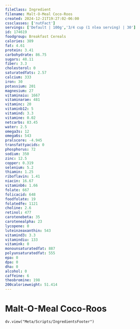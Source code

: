 ```yaml
---
fileClass: Ingredient
filename: Malt-O-Meal Coco-Roos
created: 2024-12-21T19:27:02-06:00
cssclasses: ['nutFact']
servings: ['Default | 100g','3/4 cup (1 nlea serving) | 30']
id: 174619
foodgroup: Breakfast Cereals
calories: 389
fat: 4.61
protein: 3.41
carbohydrate: 86.75
sugars: 48.11
fiber: 3.3
cholesterol: 0
saturatedfats: 2.57
calcium: 333
iron: 30
potassium: 201
magnesium: 27
vitaminaiu: 1667
vitaminarae: 481
vitaminc: 20
vitaminb12: 5
vitamind: 3.3
vitamine: 0.02
netcarbs: 83.45
water: 2.5
omega3s: 12
omega6s: 543
pralscore: -4.945
transfattyacids: 0
phosphorus: 72
sodium: 350
zinc: 12.5
copper: 0.319
selenium: 5.2
thiamin: 1.25
riboflavin: 1.41
niacin: 16.67
vitaminb6: 1.66
folate: 667
folicacid: 648
foodfolate: 19
folatedfe: 1121
choline: 2.6
retinol: 477
carotenebeta: 35
carotenealpha: 23
lycopene: 0
luteinzeaxanthin: 543
vitamind3: 3.3
vitamindiu: 133
vitamink: 0
monounsaturatedfat: 887
polyunsaturatedfat: 555
epa: 0
dpa: 0
dha: 0
alcohol: 0
caffeine: 6
theobromine: 198
200calorieweight: 51.414
---
```


# Malt-O-Meal Coco-Roos

```dataviewjs
dv.view("Meta/Scripts/IngredientsFooter")
```